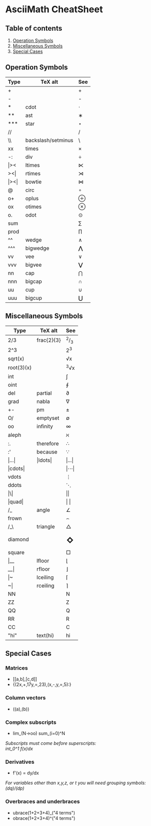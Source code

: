 # AsciiMath CheatSheet

## Table of contents

1. [Operation Symbols](#os)
1. [Miscellaneous Symbols](#ms)
1. [Special Cases](#sc)

## Operation Symbols<a name="os"/>

| Type   | TeX alt            | See   |
| ------ | ------------------ | ----- |
| +      |                    | +     |
| -      |                    | -     |
| *      | cdot               | ⋅     |
| **     | ast                | ∗     |
| ***    | star               | ⋆     |
| //     |                    | /     |
| \\\\   | backslash/setminus | \\    |
| xx     | times              | ×     |
| -:     | div                | ÷     |
| \|><   | ltimes             | ⋉     |
| ><\|   | rtimes             | ⋊     |
| \|><\| | bowtie             | ⋈     |
| @      | circ               | ∘     |
| o+     | oplus              | ⊕     |
| ox     | otimes             | ⊗     |
| o.     | odot               | ⊙     |
| sum    |                    | ∑     |
| prod   |                    | ∏     |
| ^^     | wedge              | ∧     |
| ^^^    | bigwedge           | **⋀** |
| vv     | vee                | ∨     |
| vvv    | bigvee             | **⋁** |
| nn     | cap                | ⋂     |
| nnn    | bigcap             | **∩** |
| uu     | cup                | ∪     |
| uuu    | bigcup             | **⋃** |

## Miscellaneous Symbols<a name="ms"/>

| Type       | TeX alt      | See                                   |
| ---------- | ------------ | ------------------------------------- |
| 2/3        | frac{2}{3} | <sup>2</sup>/<sub>3</sub>             |
| 2^3        |              | 2<sup>3</sup>                         |
| sqrt(x)    |              | √x                                    |
| root(3)(x) |              | <sup>3</sup>√x                        |
| int        |              | ∫                                     |
| oint       |              | ∮                                     |
| del        | partial      | ∂                                     |
| grad       | nabla        | ∇                                     |
| +-         | pm           | ±                                     |
| O/         | emptyset     | ∅                                     |
| oo         | infinity     | ∞                                     |
| aleph      |              | ℵ                                     |
| :.         | therefore    | ∴                                     |
| :'         | because      | ∵                                     |
| \|...\|    | \|ldots\|    | \|...\|                               |
| \|cdots\|  |              | \|⋯\|                                 |
| vdots      |              | ⋮                                     |
| ddots      |              | ⋱                                     |
| \|\\\|     |              | \|\|                                  |
| \|quad\|   |              | \| \|                                 |
| /_         | angle        | ∠                                     |
| frown      |              | ⌢                                     |
| /_\\       | triangle     | △                                     |
| diamond    |              | <div style="font-size: 40px;">⋄</div> |
| square     |              | □                                     |
| \|__       | lfloor       | ⌊                                     |
| __\|       | rfloor       | ⌋                                     |
| \|~        | lceiling     | ⌈                                     |
| ~\|        | rceiling     | ⌉                                     |
| NN         |              | N                                     |
| ZZ         |              | Z                                     |
| QQ         |              | Q                                     |
| RR         |              | R                                     |
| CC         |              | C                                     |
| "hi"       | text(hi)     | hi                                    |

## Special Cases<a name="sc"/>

### Matrices

+ [[a,b],[c,d]]
+ {(2x,+,17y,=,23),(x,-,y,=,5):}

### Column vectors

+ ((a),(b))

### Complex subscripts

+ lim_(N->oo) sum_(i=0)^N

*Subscripts must come before superscripts:\
int_0^1 f(x)dx*

### Derivatives

+ f'(x) = dy/dx

*For variables other than x,y,z, or t you will need grouping symbols:\
(dq)/(dp)*

### Overbraces and underbraces

+ ubrace(1+2+3+4)_("4 terms")
+ obrace(1+2+3+4)^("4 terms")


